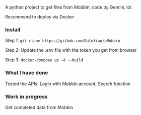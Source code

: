 A python project to get files from Mobbin, code by Gemini, lol.

Recommend to deploy via Docker

### Install
Step 1: ```git clone https://github.com/DaleXiao/pMobbin ```

Step 2: Update the .env file with the token you get from browser

Step 3:
 ```docker-compose up -d --build ```

### What I have done
Tested the APIs: Login with Mobbin account, Search function

### Work in progress
Get completed data from Mobbin
